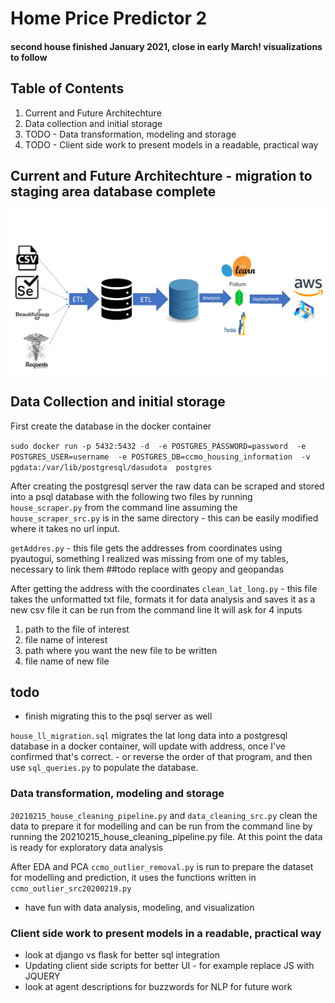 # Home Price Predictor 2

#### second house finished January 2021, close in early March! visualizations to follow




## Table of Contents
1. Current and Future Architechture
2. Data collection and initial storage
3. TODO - Data transformation, modeling and storage
4. TODO - Client side work to present models in a readable, practical way


## Current and Future Architechture - migration to staging area database complete

![Screenshot20210211](https://github.com/rwlink3z8/hpp2/blob/main/img/Screenshot20210211_1.jpg)

## Data Collection and initial storage
First create the database in the docker container

`sudo docker run -p 5432:5432 -d 
-e POSTGRES_PASSWORD=password 
-e POSTGRES_USER=username 
-e POSTGRES_DB=ccmo_housing_information 
-v pgdata:/var/lib/postgresql/dasudota 
postgres`

After  creating the postgresql server the raw data can be scraped and stored into a psql database with the following two files by running `house_scraper.py` from the command line assuming the `house_scraper_src.py` is in the same directory - this can be easily modified where it takes no url input.

`getAddres.py` - this file gets the addresses from coordinates using pyautogui, something I realized was missing from one of my tables, necessary to link them
##todo
replace with geopy and geopandas

After getting the address with the coordinates
`clean_lat_long.py` - this file takes the unformatted txt file, formats it for data analysis and saves it as a new csv file it can be run from the command line
It will ask for 4 inputs
1. path to the file of interest
2. file name of interest
3. path where you want the new file to be written
4. file name of new file
## todo 
 - finish migrating this to the psql server as well


`house_ll_migration.sql` migrates the lat long data into a postgresql database in a docker container, will update with address, once I've confirmed that's correct. - or reverse the order of that program, and then use `sql_queries.py` to populate the database.




### Data transformation, modeling and storage

`20210215_house_cleaning_pipeline.py` and `data_cleaning_src.py` clean the data to prepare it for modelling and can be run from the command line by running the 20210215_house_cleaning_pipeline.py file. At this point the data is ready for exploratory data analysis

After EDA and PCA `ccmo_outlier_removal.py` is run to prepare the dataset for modelling and prediction, it uses the functions written in `ccmo_outlier_src20200219.py`

- have fun with data analysis, modeling, and visualization

### Client side work to present models in a readable, practical way
- look at django vs flask for better sql integration
- Updating client side scripts for better UI - for example replace JS with JQUERY
- look at agent descriptions for buzzwords for NLP for future work
